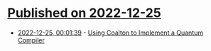 # [Published on 2022-12-25](index.md)

* [2022-12-25, 00:01:39](https://lobste.rs/s/n5pafl/using_coalton_implement_quantum) - [Using Coalton to Implement a Quantum Compiler](https://coalton-lang.github.io/20220906-quantum-compiler/)
